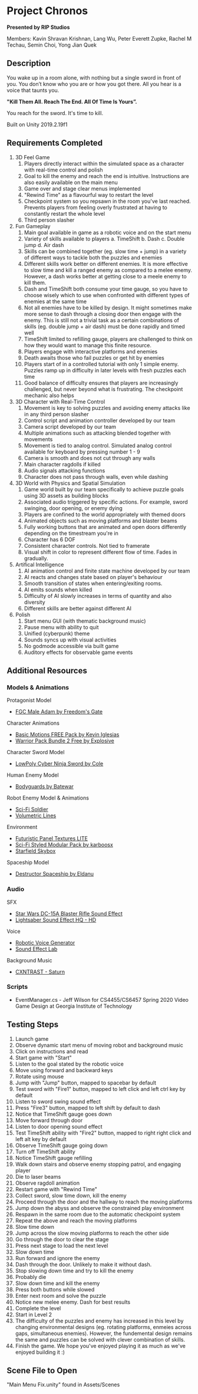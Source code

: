 # Project Chronos 
**Presented by RIP Studios**

Members: Kavin Shravan Krishnan, Lang Wu, Peter Everett Zupke, Rachel M Techau, Semin Choi, Yong Jian Quek

## Description
You wake up in a room alone, with nothing but a single sword in front of you. You don’t know who you are or how you got there. All you hear is a voice that taunts you. 

**"Kill Them All. Reach The End. All Of Time Is Yours”.**

You reach for the sword. It's time to kill.

Built on Unity 2019.2.19f1

## Requirements Completed
1. 3D Feel Game
    1. Players directly interact within the simulated space as a character with real-time control and polish
    2. Goal to kill the enemy and reach the end is intuitive. Instructions are also easily available on the main menu
    3. Game over and stage clear menus implemented
    4. "Rewind Time" as a flavourful way to restart the level
    5. Checkpoint system so you repsawn in the room you've last reached. Prevents players from feeling overly frustrated at having to constantly restart the whole level
    6. Third person slasher
2. Fun Gameplay
    1. Main goal available in game as a robotic voice and on the start menu
    2. Variety of skills available to players
        a. TimeShift
        b. Dash
        c. Double jump
        d. Air dash
    3. Skills can be combined together (eg. slow time + jump) in a variety of different ways to tackle both the puzzles and enemies
    4. Different skills work better on different enemies. It is more effective to slow time and kill a ranged enemy as compared to a melee enemy. However, a dash works better at getting close to a meele enemy to kill them.
    5. Dash and TimeShift both consume your time gauge, so you have to choose wisely which to use when confronted with different types of enemies at the same time
    6. Not all enemies have to be killed by design. It might sometimes make more sense to dash through a closing door then engage with the enemy. This is still not a trivial task as a certain combinations of skills (eg. double jump + air dash) must be done rapidly and timed well
    7. TimeShift limited to refilling gauge, players are challenged to think on how they would want to manage this finite resource.
    8. Players engage with interactive platforms and enemies
    9. Death awaits those who fail puzzles or get hit by enemies
    10. Players start of in a controlled tutorial with only 1 simple enemy. Puzzles ramp up in difficulty in later levels with fresh puzzles each time
    11. Good balance of difficulty ensures that players are increasingly challenged, but never beyond what is frustrating. The checkpoint mechanic also helps
3. 3D Character with Real-Time Control
    1. Movement is key to solving puzzles and avoiding enemy attacks like in any third person slasher
    2. Control script and animation controller developed by our team
    3. Camera script developed by our team
    4. Multiple animations such as attacking blended together with movements
    5. Movement is tied to analog control. Simulated analog control available for keyboard by pressing number 1 - 9
    6. Camera is smooth and does not cut through any walls
    7. Main character ragdolls if killed
    8. Audio signals attacking functions
    9. Character does not pass through walls, even while dashing 
4. 3D World with Physics and Spatial Simulation
    1. Game world built by our team specifically to achieve puzzle goals using 3D assets as building blocks
    2. Associated audio triggered by specific actions. For example, sword swinging, door opening, or enemy dying
    3. Players are confined to the world appropriately with themed doors
    4. Animated objects such as moving platforms and blaster beams
    5. Fully working buttons that are animated and open doors differently depending on the timestream you're in
    6. Character has 6 DOF
    7. Consistent character controls. Not tied to framerate
    8. Visual shift in color to represent different flow of time. Fades in gradually.
5. Artifical Intelligence
    1. AI animation control and finite state machine developed by our team
    2. AI reacts and changes state based on player's behaviour
    3. Smooth transition of states when entering/exiting rooms.
    4. AI emits sounds when killed
    5. Difficulty of AI slowly increases in terms of quantity and also diversity
    6. Different skills are better against different AI
6. Polish
    1. Start menu GUI (with thematic background music)
    2. Pause menu with ability to quit
    3. Unified (cyberpunk) theme
    4. Sounds syncs up with visual activities
    5. No godmode accessible via built game
    6. Auditory effects for observable game events

## Additional Resources
### Models & Animations 
Protagonist Model 
- [FGC Male Adam by Freedom's Gate](https://assetstore.unity.com/packages/3d/characters/humanoids/fgc-male-adam-70002) 

Character Animations 
- [Basic Motions FREE Pack by Kevin Iglesias](https://assetstore.unity.com/packages/3d/animations/basic-motions-free-pack-154271) 
- [Warrior Pack Bundle 2 Free by Explosive](https://assetstore.unity.com/packages/3d/animations/warrior-pack-bundle-2-free-42454) 

Character Sword Model 
- [LowPoly Cyber Ninja Sword by Cole](https://assetstore.unity.com/packages/3d/props/weapons/lowpoly-cyber-ninja-sword-129464) 

Human Enemy Model
- [Bodyguards by Batewar](https://assetstore.unity.com/packages/3d/characters/humanoids/bodyguards-31711)

Robot Enemy Model & Animations 
- [Sci-Fi Soldier](https://assetstore.unity.com/packages/3d/characters/humanoids/sci-fi-soldier-29559)
- [Volumetric Lines](https://assetstore.unity.com/packages/tools/particles-effects/volumetric-lines-29160)

Environment
- [Futuristic Panel Textures LITE](https://assetstore.unity.com/packages/2d/textures-materials/futuristic-panel-textures-lite-80176)
- [Sci-Fi Styled Modular Pack by karboosx](https://assetstore.unity.com/packages/3d/environments/sci-fi/sci-fi-styled-modular-pack-82913)
- [Starfield Skybox](https://assetstore.unity.com/packages/2d/textures-materials/sky/starfield-skybox-92717)

Spaceship Model
- [Destructor Spaceship by Eldanu](https://assetstore.unity.com/packages/3d/vehicles/space/destructor-spaceship-3229)


### Audio
SFX
- [Star Wars DC-15A Blaster Rifle Sound Effect](https://www.youtube.com/watch?v=KM3IWzhBIHw)
- [Lightsaber Sound Effect HQ - HD](https://www.youtube.com/watch?v=__sDEWIjQ_g)

Voice
- [Robotic Voice Generator](https://lingojam.com/RobotVoiceGenerator)
- [Sound Effect Lab](https://soundeffect-lab.info/)

Background Music
- [CXNTRAST - Saturn](https://www.youtube.com/watch?v=B5sNT98RVOU)

### Scripts 
- EventManager.cs - Jeff Wilson for CS4455/CS6457 Spring 2020 Video Game Design at Georgia Institute of Technology

## Testing Steps
1. Launch game
2. Observe dynamic start menu of moving robot and background music
3. Click on instructions and read
3. Start game with "Start"
4. Listen to the goal stated by the robotic voice
5. Move using forward and backward keys
6. Rotate using mouse
7. Jump with "Jump" button, mapped to spacebar by default
8. Test sword with "Fire1" button, mapped to left click and left ctrl key by default
9. Listen to sword swing sound effect
10. Press "Fire3" button, mapped to left shift by default to dash
11. Notice that TimeShift gauge goes down
10. Move forward through door
11. Listen to door opening sound effect
12. Test TimeShift ability with "Fire2" button, mapped to right right click and left alt key by default
13. Observe TimeShift gauge going down
14. Turn off TimeShift ability
15. Notice TimeShift gauge refilling
17. Walk down stairs and observe enemy stopping patrol, and engaging player
18. Die to laser beams
19. Observe ragdoll animation
20. Restart game with "Rewind Time"
21. Collect sword, slow time down, kill the enemy
22. Proceed through the door and the hallway to reach the moving platforms
23. Jump down the abyss and observe the constrained play environment
24. Respawn in the same room due to the automatic checkpoint system
25. Repeat the above and reach the moving platforms
26. Slow time down
27. Jump across the slow moving platforms to reach the other side
28. Go through the door to clear the stage
29. Press next stage to load the next level
30. Slow down time
31. Run forward and ignore the enemy
32. Dash through the door. Unlikely to make it without dash.
33. Stop slowing down time and try to kill the enemy
34. Probably die
35. Slow down time and kill the enemy
36. Press both buttons while slowed
37. Enter next room and solve the puzzle
38. Notice new melee enemy. Dash for best results
39. Complete the level
40. Start in Level 2
41. The difficulty of the puzzles and enemy has increased in this level by changing environmental designs (eg. rotating platforms, enmeies across gaps, simultaneous enemies). However, the fundemental design remains the same and puzzles can be solved with clever combination of skills.
42. Finish the game. We hope you've enjoyed playing it as much as we've enjoyed building it :)

## Scene File to Open
"Main Menu Fix.unity" found in Assets/Scenes
